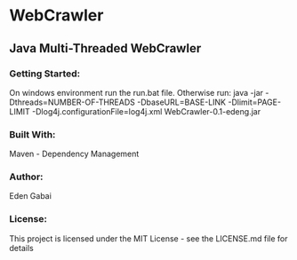 # **WebCrawler**

## Java Multi-Threaded WebCrawler

### **Getting Started:**

On windows environment run the run.bat file.
Otherwise run: java -jar -Dthreads=NUMBER-OF-THREADS -DbaseURL=BASE-LINK -Dlimit=PAGE-LIMIT -Dlog4j.configurationFile=log4j.xml WebCrawler-0.1-edeng.jar

### **Built With:**

Maven - Dependency Management

### **Author:**

Eden Gabai

### **License:**

This project is licensed under the MIT License - see the LICENSE.md file for details
